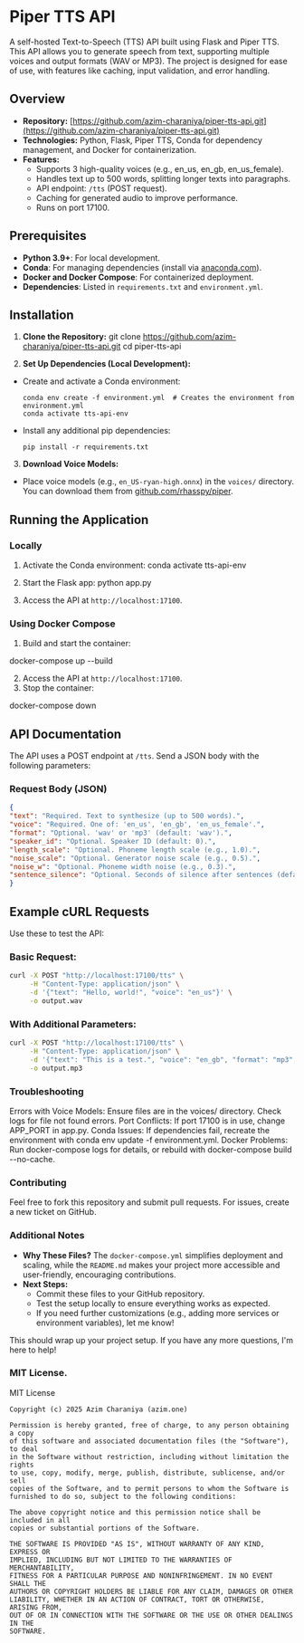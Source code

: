 # Piper TTS API

A self-hosted Text-to-Speech (TTS) API built using Flask and Piper TTS. This API allows you to generate speech from text, supporting multiple voices and output formats (WAV or MP3). The project is designed for ease of use, with features like caching, input validation, and error handling.

## Overview
- **Repository:** [https://github.com/azim-charaniya/piper-tts-api.git](https://github.com/azim-charaniya/piper-tts-api.git)
- **Technologies:** Python, Flask, Piper TTS, Conda for dependency management, and Docker for containerization.
- **Features:**
    - Supports 3 high-quality voices (e.g., en_us, en_gb, en_us_female).
    - Handles text up to 500 words, splitting longer texts into paragraphs.
    - API endpoint: `/tts` (POST request).
    - Caching for generated audio to improve performance.
    - Runs on port 17100.

## Prerequisites
- **Python 3.9+**: For local development.
- **Conda**: For managing dependencies (install via [anaconda.com](https://www.anaconda.com/products/individual)).
- **Docker and Docker Compose**: For containerized deployment.
- **Dependencies**: Listed in `requirements.txt` and `environment.yml`.

## Installation
1. **Clone the Repository:**
   git clone https://github.com/azim-charaniya/piper-tts-api.git
   cd piper-tts-api

2. **Set Up Dependencies (Local Development):**
- Create and activate a Conda environment:
  ```
  conda env create -f environment.yml  # Creates the environment from environment.yml
  conda activate tts-api-env
  ```
- Install any additional pip dependencies:
  ```
  pip install -r requirements.txt
  ```

3. **Download Voice Models:**
- Place voice models (e.g., `en_US-ryan-high.onnx`) in the `voices/` directory. You can download them from [github.com/rhasspy/piper](https://github.com/rhasspy/piper).

## Running the Application
### Locally
1. Activate the Conda environment:
   conda activate tts-api-env
2. Start the Flask app:
   python app.py

3. Access the API at `http://localhost:17100`.

### Using Docker Compose
1. Build and start the container:


docker-compose up --build

2. Access the API at `http://localhost:17100`.
3. Stop the container:


docker-compose down


## API Documentation
The API uses a POST endpoint at `/tts`. Send a JSON body with the following parameters:

### Request Body (JSON)
```json
{
"text": "Required. Text to synthesize (up to 500 words).",
"voice": "Required. One of: 'en_us', 'en_gb', 'en_us_female'.",
"format": "Optional. 'wav' or 'mp3' (default: 'wav').",
"speaker_id": "Optional. Speaker ID (default: 0).",
"length_scale": "Optional. Phoneme length scale (e.g., 1.0).",
"noise_scale": "Optional. Generator noise scale (e.g., 0.5).",
"noise_w": "Optional. Phoneme width noise (e.g., 0.3).",
"sentence_silence": "Optional. Seconds of silence after sentences (default: 0.0)."
}
```

## Example cURL Requests

Use these to test the API:


### Basic Request:

```bash
curl -X POST "http://localhost:17100/tts" \
     -H "Content-Type: application/json" \
     -d '{"text": "Hello, world!", "voice": "en_us"}' \
     -o output.wav
```

### With Additional Parameters:

```bash
curl -X POST "http://localhost:17100/tts" \
     -H "Content-Type: application/json" \
     -d '{"text": "This is a test.", "voice": "en_gb", "format": "mp3", "speaker_id": 1}' \
     -o output.mp3
```

### Troubleshooting

Errors with Voice Models: Ensure files are in the voices/ directory. Check logs for file not found errors.
Port Conflicts: If port 17100 is in use, change APP_PORT in app.py.
Conda Issues: If dependencies fail, recreate the environment with conda env update -f environment.yml.
Docker Problems: Run docker-compose logs for details, or rebuild with docker-compose build --no-cache.

### Contributing

Feel free to fork this repository and submit pull requests. For issues, create a new ticket on GitHub.


### Additional Notes
- **Why These Files?** The `docker-compose.yml` simplifies deployment and scaling, while the `README.md` makes your project more accessible and user-friendly, encouraging contributions.
- **Next Steps:**
    - Commit these files to your GitHub repository.
    - Test the setup locally to ensure everything works as expected.
    - If you need further customizations (e.g., adding more services or environment variables), let me know!

This should wrap up your project setup. If you have any more questions, I'm here to help!

### MIT License.

MIT License

```
Copyright (c) 2025 Azim Charaniya (azim.one)

Permission is hereby granted, free of charge, to any person obtaining a copy
of this software and associated documentation files (the "Software"), to deal
in the Software without restriction, including without limitation the rights
to use, copy, modify, merge, publish, distribute, sublicense, and/or sell
copies of the Software, and to permit persons to whom the Software is
furnished to do so, subject to the following conditions:

The above copyright notice and this permission notice shall be included in all
copies or substantial portions of the Software.

THE SOFTWARE IS PROVIDED "AS IS", WITHOUT WARRANTY OF ANY KIND, EXPRESS OR
IMPLIED, INCLUDING BUT NOT LIMITED TO THE WARRANTIES OF MERCHANTABILITY,
FITNESS FOR A PARTICULAR PURPOSE AND NONINFRINGEMENT. IN NO EVENT SHALL THE
AUTHORS OR COPYRIGHT HOLDERS BE LIABLE FOR ANY CLAIM, DAMAGES OR OTHER
LIABILITY, WHETHER IN AN ACTION OF CONTRACT, TORT OR OTHERWISE, ARISING FROM,
OUT OF OR IN CONNECTION WITH THE SOFTWARE OR THE USE OR OTHER DEALINGS IN THE
SOFTWARE.
```